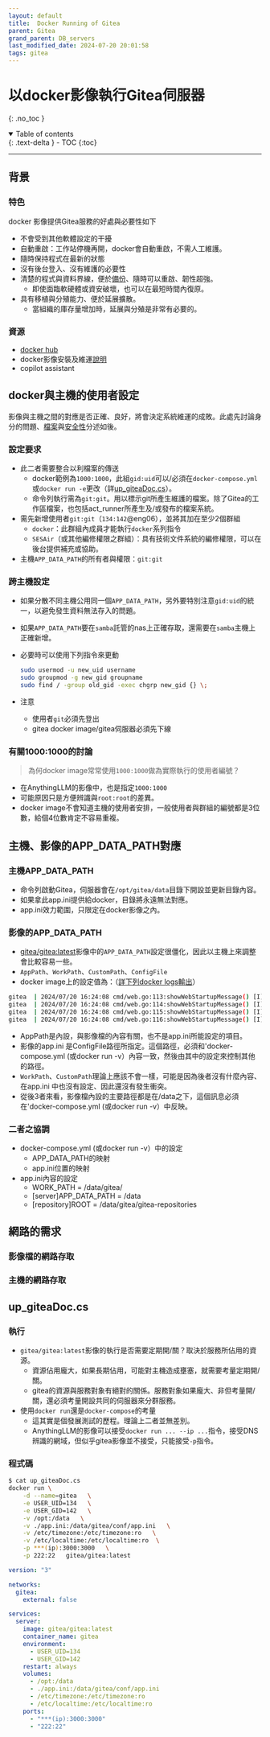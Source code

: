 ```yaml
---
layout: default
title:  Docker Running of Gitea
parent: Gitea
grand_parent: DB_servers
last_modified_date: 2024-07-20 20:01:58
tags: gitea
---
```


#  以docker影像執行Gitea伺服器

{: .no_toc }

<details open markdown="block">
  <summary>
    Table of contents
  </summary>
  {: .text-delta }
- TOC
{:toc}
</details>

---

## 背景

### 特色

docker 影像提供Gitea服務的好處與必要性如下

- 不會受到其他軟體設定的干擾
- 自動重啟：工作站停機再開，docker會自動重啟，不需人工維護。
- 隨時保持程式在最新的狀態
- 沒有後台登入、沒有維護的必要性
- 清楚的程式與資料界線，便於[備份]()、隨時可以重啟、韌性超強。
  - 即使面臨軟硬體或資安破壞，也可以在最短時間內復原。
- 具有移植與分殖能力、便於延展擴散。
  - 當組織的庫存量增加時，延展與分殖是非常有必要的。

### 資源

- [docker hub](https://hub.docker.com/r/gitea/gitea)
- docker影像安裝及維運[說明](https://docs.gitea.com/installation/install-with-docker-rootless/)
- copilot assistant

## docker與主機的使用者設定

影像與主機之間的對應是否正確、良好，將會決定系統維運的成敗。此處先討論身分的問題、[檔案](#主機影像的app_data_path對應)與[安全性](#)分述如後。

### 設定要求

- 此二者需要整合以利檔案的傳送
  - docker範例為`1000:1000`，此組`gid:uid`可以/必須在`docker-compose.yml`或`docker run -e`更改（詳[up_giteaDoc.cs](#up_giteadoccs)）。
  - 命令列執行需為`git:git`。用以標示git所產生維護的檔案。除了Gitea的工作區檔案，也包括act_runner所產生及/或發布的檔案系統。
- 需先新增使用者`git:git`（`134:142`@eng06），並將其加在至少2個群組
  - `docker`：此群組內成員才能執行`docker`系列指令
  - `SESAir`（或其他編修權限之群組）：具有技術文件系統的編修權限，可以在後台提供補充或協助。
- 主機`APP_DATA_PATH`的所有者與權限：`git:git`

### 跨主機設定

- 如果分散不同主機公用同一個`APP_DATA_PATH`，另外要特別注意`gid:uid`的統一，以避免發生資料無法存入的問題。
- 如果`APP_DATA_PATH`要在`samba`託管的nas上正確存取，還需要在`samba`主機上正確新增。
- 必要時可以使用下列指令來更動

  ```bash
  sudo usermod -u new_uid username
  sudo groupmod -g new_gid groupname
  sudo find / -group old_gid -exec chgrp new_gid {} \;
  ```

- 注意
  - 使用者`git`必須先登出
  - gitea docker image/gitea伺服器必須先下線

### 有關1000:1000的討論

> 為何docker image常常使用`1000:1000`做為實際執行的使用者編號？

- 在AnythingLLM的影像中，也是指定`1000:1000`
- 可能原因只是方便辨識與`root:root`的差異。
- docker image不會知道主機的使用者安排，一般使用者與群組的編號都是3位數，給個4位數肯定不容易重複。

## 主機、影像的APP_DATA_PATH對應

### 主機APP_DATA_PATH

- 命令列啟動Gitea，伺服器會在`/opt/gitea/data`目錄下開設並更新目錄內容。
- 如果拿此app.ini提供給docker，目錄將永遠無法對應。
- app.ini效力範圍，只限定在docker影像之內。


### 影像的APP_DATA_PATH

- [gitea/gitea:latest]()影像中的`APP_DATA_PATH`設定很僵化，因此以主機上來調整會比較容易一些。
- `AppPath`、`WorkPath`、`CustomPath`、`ConfigFile`
- docker image上的設定值為：（[詳下列docker logs輸出]()）

```bash
gitea  | 2024/07/20 16:24:08 cmd/web.go:113:showWebStartupMessage() [I] * AppPath: /usr/local/bin/gitea
gitea  | 2024/07/20 16:24:08 cmd/web.go:114:showWebStartupMessage() [I] * WorkPath: /data/gitea
gitea  | 2024/07/20 16:24:08 cmd/web.go:115:showWebStartupMessage() [I] * CustomPath: /data/gitea
gitea  | 2024/07/20 16:24:08 cmd/web.go:116:showWebStartupMessage() [I] * ConfigFile: /data/gitea/conf/app.ini
```

- AppPath是內設，與影像檔的內容有關，也不是app.ini所能設定的項目。
- 影像的app.ini 是ConfigFile路徑所指定。這個路徑，必須和'docker-compose.yml (或docker run -v）內容一致，然後由其中的設定來控制其他的路徑。
- `WorkPath`、`CustomPath`理論上應該不會一樣，可能是因為後者沒有什麼內容、在app.ini 中也沒有設定、因此還沒有發生衝突。
- 從後3者來看，影像檔內設的主要路徑都是在/data之下，這個訊息必須在'docker-compose.yml (或docker run -v）中反映。

### 二者之協調

- docker-compose.yml (或docker run -v）中的設定
  - APP_DATA_PATH的映射
  - app.ini位置的映射
- app.ini內容的設定
  - WORK_PATH = /data/gitea/
  - [server]APP_DATA_PATH = /data
  - [repository]ROOT = /data/gitea/gitea-repositories

## 網路的需求

### 影像檔的網路存取

### 主機的網路存取


## up_giteaDoc.cs

### 執行

- `gitea/gitea:latest`影像的執行是否需要定期開/關？取決於服務所佔用的資源。
  - 資源佔用龐大，如果長期佔用，可能對主機造成壅塞，就需要考量定期開/關。
  - gitea的資源與服務對象有絕對的關係。服務對象如果龐大、非但考量開/關，還必須考量開設共同的伺服器來分群服務。
- 使用`docker run`還是`docker-compose`的考量
  - 這其實是個發展測試的歷程。理論上二者並無差別。
  - AnythingLLM的影像可以接受`docker run ... --ip ...`指令，接受DNS辨識的網域，但似乎gitea影像並不接受，只能接受`-p`指令。

### 程式碼

```bash
$ cat up_giteaDoc.cs
docker run \
    -d --name=gitea   \
    -e USER_UID=134   \
    -e USER_GID=142   \
    -v /opt:/data   \
    -v ./app.ini:/data/gitea/conf/app.ini   \
    -v /etc/timezone:/etc/timezone:ro   \
    -v /etc/localtime:/etc/localtime:ro  \
    -p ***(ip):3000:3000   \
    -p 222:22   gitea/gitea:latest
```

```yml
version: "3"

networks:
  gitea:
    external: false

services:
  server:
    image: gitea/gitea:latest
    container_name: gitea
    environment:
      - USER_UID=134
      - USER_GID=142
    restart: always
    volumes:
      - /opt:/data
      - ./app.ini:/data/gitea/conf/app.ini
      - /etc/timezone:/etc/timezone:ro
      - /etc/localtime:/etc/localtime:ro
    ports:
      - "***(ip):3000:3000"
      - "222:22"
```